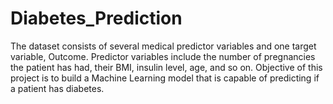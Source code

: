 # Diabetes_Prediction
The dataset consists of several medical predictor variables and one target variable, Outcome. Predictor variables include the number of pregnancies the patient has had, their BMI, insulin level, age, and so on. Objective of this project is to build a Machine Learning model that is capable of predicting if a patient has diabetes.
